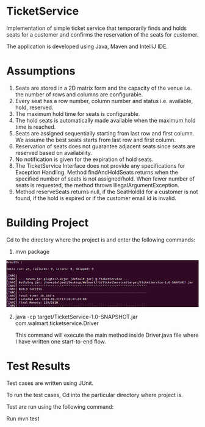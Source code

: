 # TicketService
Implementation of simple ticket service that temporarily finds and holds seats for a customer and confirms the reservation of the seats for customer.

The application is developed using Java, Maven and IntelliJ IDE.

# Assumptions
1. Seats are stored in a 2D matrix form and the capacity of the venue i.e. the number of rows and columns are configurable.
2. Every seat has a row number, column number and status i.e. available, hold, reserved.
3. The maximum hold time for seats is configurable.
4. The hold seats is automatically made available when the maximum hold time is reached.
5. Seats are assigned sequentially starting from last row and first column. We assume the best seats starts from last row and    first column. 
6. Reservation of seats does not guarantee adjacent seats since seats are reserved based on availability.
7. No notification is given for the expiration of hold seats.
8. The TicketService Interface does not provide any specifications for Exception Handling. Method findAndHoldSeats returns      when the specified number of seats is not assigned/hold. When fewer number of seats is requested, the method throws          IllegalArgumentException. 
9. Method reserveSeats returns null, if the SeatHoldId for a customer is not found, if the hold is expired or if the customer    email id is invalid.


# Building Project
Cd to the directory where the project is and enter the following commands:
1. mvn package

![BuildSuccess](https://github.com/kaushaldaljeet/TicketService/blob/master/images/Build_sucess.png)

2. java -cp target/TicketService-1.0-SNAPSHOT.jar com.walmart.ticketservice.Driver 

   This command will execute the main method inside Driver.java file where I have written one start-to-end flow.



# Test Results
Test cases are written using JUnit.

To run the test cases, Cd into the particular directory where project is.

Test are run using the following command:

Run mvn test



